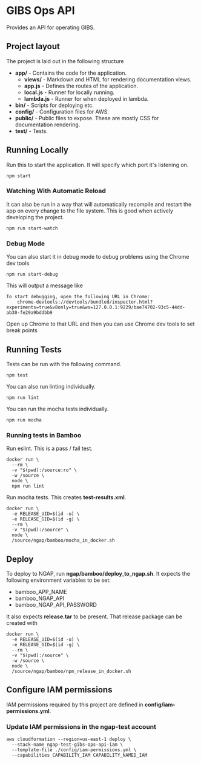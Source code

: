 # GIBS Ops API

Provides an API for operating GIBS.

## Project layout

The project is laid out in the following structure

* **app/** - Contains the code for the application.
  * **views/** - Markdown and HTML for rendering documentation views.
  * **app.js** - Defines the routes of the application.
  * **local.js** - Runner for locally running.
  * **lambda.js** - Runner for when deployed in lambda.
* **bin/** - Scripts for deploying etc.
* **config/** - Configuration files for AWS.
* **public/** - Public files to expose. These are mostly CSS for documentation rendering.
* **test/** - Tests.

## Running Locally

Run this to start the application. It will specify which port it's listening on.

`npm start`

### Watching With Automatic Reload

It can also be run in a way that will automatically recompile and restart the app on every change to the file system. This is good when actively developing the project.

`npm run start-watch`

### Debug Mode

You can also start it in debug mode to debug problems using the Chrome dev tools

`npm run start-debug`

This will output a message like

```
To start debugging, open the following URL in Chrome:
    chrome-devtools://devtools/bundled/inspector.html?experiments=true&v8only=true&ws=127.0.0.1:9229/bae74702-93c5-44dd-ab30-fe29a9bddbb9
```

Open up Chrome to that URL and then you can use Chrome dev tools to set break points

## Running Tests

Tests can be run with the following command.

`npm test`

You can also run linting individually.

`npm run lint`

You can run the mocha tests individually.

`npm run mocha`

### Running tests in Bamboo

Run eslint.  This is a pass / fail test.

```(bash)
docker run \
  --rm \
  -v "$(pwd):/source:ro" \
  -w /source \
  node \
  npm run lint
```

Run mocha tests.  This creates **test-results.xml**.

```(bash)
docker run \
  -e RELEASE_UID=$(id -u) \
  -e RELEASE_GID=$(id -g) \
  --rm \
  -v "$(pwd):/source" \
  node \
  /source/ngap/bamboo/mocha_in_docker.sh
```

## Deploy

To deploy to NGAP, run **ngap/bamboo/deploy_to_ngap.sh**.  It expects the following environment variables to be set:

* bamboo_APP_NAME
* bamboo_NGAP_API
* bamboo_NGAP_API_PASSWORD

It also expects **release.tar** to be present.  That release package can be created with

```(bash)
docker run \
  -e RELEASE_UID=$(id -u) \
  -e RELEASE_GID=$(id -g) \
  --rm \
  -v "$(pwd):/source" \
  -w /source \
  node \
  /source/ngap/bamboo/npm_release_in_docker.sh
```

## Configure IAM permissions

IAM permissions required by this project are defined in **config/iam-permissions.yml**.

### Update IAM permissions in the ngap-test account

```(bash)
aws cloudformation --region=us-east-1 deploy \
  --stack-name ngap-test-gibs-ops-api-iam \
  --template-file ./config/iam-permissions.yml \
  --capabilities CAPABILITY_IAM CAPABILITY_NAMED_IAM
```
